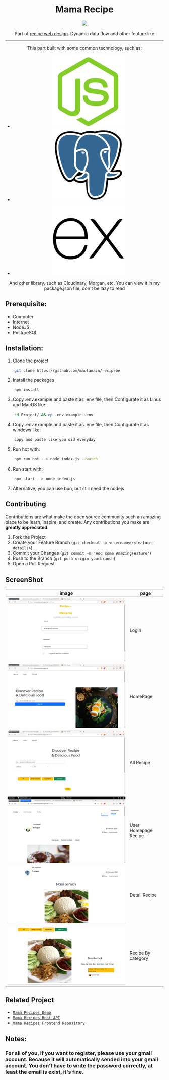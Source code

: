 <div align="center">
    <h1>Mama Recipe</h1>
    <image src="https://github.com/maulanazn/RecipeMobileV1/blob/main/src/assets/pijarfoodbootsplash.png" width="230">
    <p>Part of <a href="https://github.com/maulanazn/recipewebdesign">recipe web design</a>. Dynamic data flow and other feature like </p>
</div>

---

<div align="center">
    This part built with some common technology, such as:
    <ul>
        <li><a href="https://nodejs.org/en"><img src="https://github.com/devicons/devicon/blob/master/icons/nodejs/nodejs-original.svg" alt="nodejs" width="230"></a></li>
        <li><a href="https://www.postgresql.org/"><img src="https://github.com/devicons/devicon/blob/master/icons/postgresql/postgresql-original.svg" alt="postgresql" width="230"></a></li>
        <li><a href="https://expressjs.com/"><img src="https://github.com/devicons/devicon/blob/master/icons/express/express-original.svg" alt="expressjs" width="230"></a></li>
    </ul>
    And other library, such as Cloudinary, Morgan, etc. You can view it in my package.json file, don't be lazy to read
</div>

## Prerequisite:
- Computer
- Internet
- NodeJS
- PostgreSQL

## Installation:
1. Clone the project 
```sh
    git clone https://github.com/maulanazn/recipebe
```
2. Install the packages 
```sh
    npm install
```
3. Copy .env.example and paste it as .env file, then Configurate it as Linus and MacOS like:
```sh
    cd Project/ && cp .env.example .env
```
4. Copy .env.example and paste it as .env file, then Configurate it as windows like:
```sh
    copy and paste like you did everyday
```
5. Run hot with:
```sh
    npm run hot --> node index.js --watch
```
6. Run start with:
```sh
    npm start --> node index.js
```
7. Alternative, you can use bun, but still need the nodejs

## Contributing

Contributions are what make the open source community such an amazing place to be learn, inspire, and create. Any contributions you make are **greatly appreciated**.

1. Fork the Project
2. Create your Feature Branch (`git checkout -b <username>/<feature-details>`)
3. Commit your Changes (`git commit -m 'Add some AmazingFeature'`)
4. Push to the Branch (`git push origin yourbranch`)
5. Open a Pull Request

## ScreenShot

| image    |    page    |
|----------|------------|
| ![login](public/images/login-page.png) | Login | 
| ![homepage](public/images/homepage-recipe.png) | HomePage |
| ![all recipe](public/images/recipe-page.png) | All Recipe | 
| ![user homepage recipe](public/images/user-homepage.png) | User Homepage Recipe | 
| ![Detail recipe](public/images/detail-recipe.png) | Detail Recipe | 
| ![Recipe By category](public/images/recipes-by-category.png) | Recipe By category | 

## Related Project
* [`Mama Recipes Demo`](https://mamarecipeweb.pages.dev/)
* [`Mama Recipes Rest API`](https://stormy-bass-cloak.cyclic.cloud/)
* [`Mama Recipes Frontend Repository`](https://github.com/maulanazn/mamarecipeweb)

## Notes:
### For all of you, if you want to register, please use your gmail account. Because it will automatically sended into your gmail account. You don't have to write the password correctly, at least the email is exist, it's fine.